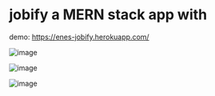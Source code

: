 # jobify a MERN stack app with

demo: https://enes-jobify.herokuapp.com/

![image](https://user-images.githubusercontent.com/86486997/187026724-bc3f413a-6b53-4289-a27b-1c8a1a3690f0.png)

![image](https://user-images.githubusercontent.com/86486997/187026745-76140a98-3ec0-470d-933f-45b8f81ff1ab.png)

![image](https://user-images.githubusercontent.com/86486997/187026753-a3568d74-5a73-4852-a8c1-26a64335b760.png)
